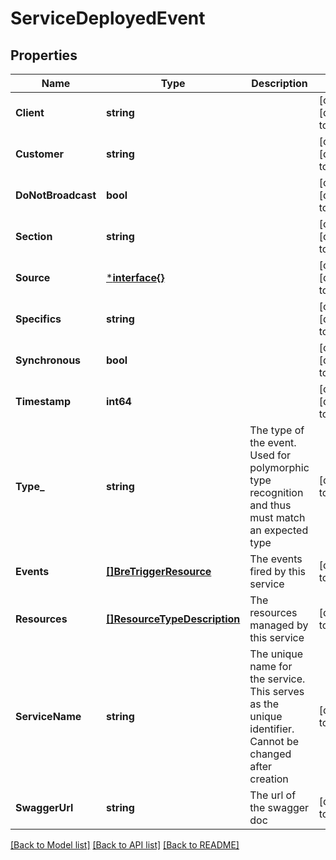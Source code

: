 # ServiceDeployedEvent

## Properties
Name | Type | Description | Notes
------------ | ------------- | ------------- | -------------
**Client** | **string** |  | [optional] [default to null]
**Customer** | **string** |  | [optional] [default to null]
**DoNotBroadcast** | **bool** |  | [optional] [default to null]
**Section** | **string** |  | [optional] [default to null]
**Source** | [***interface{}**](interface{}.md) |  | [optional] [default to null]
**Specifics** | **string** |  | [optional] [default to null]
**Synchronous** | **bool** |  | [optional] [default to null]
**Timestamp** | **int64** |  | [optional] [default to null]
**Type_** | **string** | The type of the event. Used for polymorphic type recognition and thus must match an expected type | [default to null]
**Events** | [**[]BreTriggerResource**](BreTriggerResource.md) | The events fired by this service | [default to null]
**Resources** | [**[]ResourceTypeDescription**](ResourceTypeDescription.md) | The resources managed by this service | [default to null]
**ServiceName** | **string** | The unique name for the service. This serves as the unique identifier. Cannot be changed after creation | [default to null]
**SwaggerUrl** | **string** | The url of the swagger doc | [default to null]

[[Back to Model list]](../README.md#documentation-for-models) [[Back to API list]](../README.md#documentation-for-api-endpoints) [[Back to README]](../README.md)


